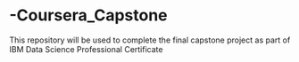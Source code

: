 # -Coursera_Capstone
This repository will be used to complete the final capstone project as part of IBM Data Science Professional Certificate
